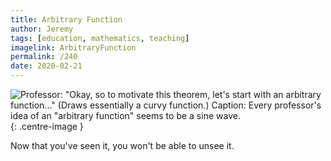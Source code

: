 ```yaml
---
title: Arbitrary Function
author: Jeremy
tags: [education, mathematics, teaching]
imagelink: ArbitraryFunction
permalink: /240
date: 2020-02-21
---
```


![Professor: "Okay, so to motivate this theorem, let's start with an arbitrary function..." (Draws essentially a curvy function.) Caption: Every professor's idea of an "arbitrary function" seems to be a sine wave.](https://res.cloudinary.com/dh3hm8pb7/image/upload/c_scale,q_auto:best,w_615/v1535842782/Handwaving/Published/ArbitraryFunction.png){: .centre-image }

Now that you've seen it, you won't be able to unsee it.
